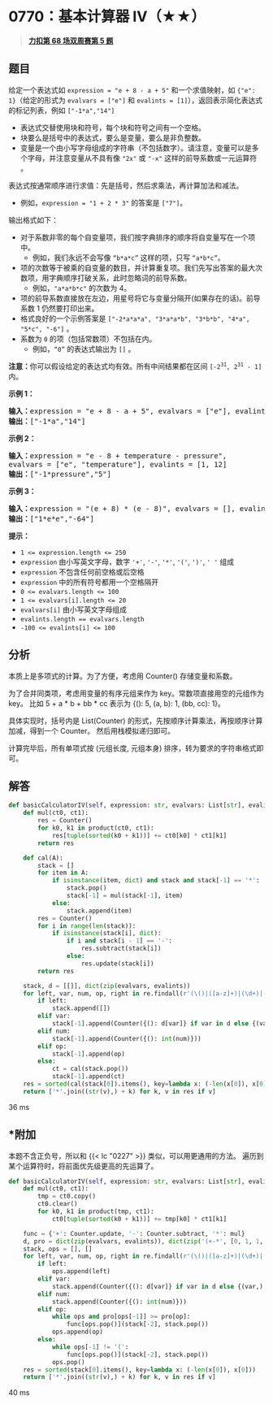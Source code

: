 # 0770：基本计算器 IV（★★）


> <u>**[力扣第 68 场双周赛第 5 题](https://leetcode.cn/problems/basic-calculator-iv/)**</u>

## 题目

<p>给定一个表达式如 <code>expression = "e + 8 - a + 5"</code> 和一个求值映射，如 <code>{"e": 1}</code>（给定的形式为 <code>evalvars = ["e"]</code> 和 <code>evalints = [1]</code>），返回表示简化表达式的标记列表，例如 <code>["-1*a","14"]</code></p>

<ul>
<li>表达式交替使用块和符号，每个块和符号之间有一个空格。</li>
<li>块要么是括号中的表达式，要么是变量，要么是非负整数。</li>
<li>变量是一个由小写字母组成的字符串（不包括数字）。请注意，变量可以是多个字母，并注意变量从不具有像 <code>"2x"</code> 或 <code>"-x"</code> 这样的前导系数或一元运算符 。</li>
</ul>

<p>表达式按通常顺序进行求值：先是括号，然后求乘法，再计算加法和减法。</p>

<ul>
<li>例如，<code>expression = "1 + 2 * 3"</code> 的答案是 <code>["7"]</code>。</li>
</ul>

<p>输出格式如下：</p>

<ul>
<li>对于系数非零的每个自变量项，我们按字典排序的顺序将自变量写在一个项中。
<ul>
<li>例如，我们永远不会写像 <code>“b*a*c”</code> 这样的项，只写 <code>“a*b*c”</code>。</li>
</ul>
</li>
<li>项的次数等于被乘的自变量的数目，并计算重复项。我们先写出答案的最大次数项，用字典顺序打破关系，此时忽略词的前导系数。
<ul>
<li>例如，<code>"a*a*b*c"</code> 的次数为 4。</li>
</ul>
</li>
<li>项的前导系数直接放在左边，用星号将它与变量分隔开(如果存在的话)。前导系数 1 仍然要打印出来。</li>
<li>格式良好的一个示例答案是 <code>["-2*a*a*a", "3*a*a*b", "3*b*b", "4*a", "5*c", "-6"]</code> 。</li>
<li>系数为 <code>0</code> 的项（包括常数项）不包括在内。
<ul>
<li>例如，<code>“0”</code> 的表达式输出为 <code>[]</code> 。</li>
</ul>
</li>
</ul>

<p><strong>注意：</strong>你可以假设给定的表达式均有效。所有中间结果都在区间 <code>[-2<sup>31</sup>, 2<sup>31</sup> - 1]</code> 内。</p>



<p><strong>示例 1：</strong></p>

<pre>
<strong>输入：</strong>expression = "e + 8 - a + 5", evalvars = ["e"], evalints = [1]
<strong>输出：</strong>["-1*a","14"]
</pre>

<p><strong>示例 2：</strong></p>

<pre>
<strong>输入：</strong>expression = "e - 8 + temperature - pressure",
evalvars = ["e", "temperature"], evalints = [1, 12]
<strong>输出：</strong>["-1*pressure","5"]
</pre>

<p><strong>示例 3：</strong></p>

<pre>
<strong>输入：</strong>expression = "(e + 8) * (e - 8)", evalvars = [], evalints = []
<strong>输出：</strong>["1*e*e","-64"]
</pre>



<p><strong>提示：</strong></p>

<ul>
<li><code>1 &lt;= expression.length &lt;= 250</code></li>
<li><code>expression</code> 由小写英文字母，数字 <code>'+'</code>, <code>'-'</code>, <code>'*'</code>, <code>'('</code>, <code>')'</code>, <code>' '</code> 组成</li>
<li><code>expression</code> 不包含任何前空格或后空格</li>
<li><code>expression</code> 中的所有符号都用一个空格隔开</li>
<li><code>0 &lt;= evalvars.length &lt;= 100</code></li>
<li><code>1 &lt;= evalvars[i].length &lt;= 20</code></li>
<li><code>evalvars[i]</code> 由小写英文字母组成</li>
<li><code>evalints.length == evalvars.length</code></li>
<li><code>-100 &lt;= evalints[i] &lt;= 100</code></li>
</ul>


## 分析

本质上是多项式的计算。为了方便，考虑用 Counter() 存储变量和系数。

为了合并同类项，考虑用变量的有序元组来作为 key。常数项直接用空的元组作为 key。
比如 5 + a * b + bb * cc 表示为 {(): 5, (a, b): 1, (bb, cc): 1}。

具体实现时，括号内是 List(Counter) 的形式，先按顺序计算乘法，再按顺序计算加减，得到一个 Counter。
然后用栈模拟递归即可。

计算完毕后，所有单项式按 (元组长度, 元组本身) 排序，转为要求的字符串格式即可。

## 解答

```python
def basicCalculatorIV(self, expression: str, evalvars: List[str], evalints: List[int]) -> List[str]:
    def mul(ct0, ct1):
        res = Counter()
        for k0, k1 in product(ct0, ct1):
            res[tuple(sorted(k0 + k1))] += ct0[k0] * ct1[k1]
        return res

    def cal(A):
        stack = []
        for item in A:
            if isinstance(item, dict) and stack and stack[-1] == '*':
                stack.pop()
                stack[-1] = mul(stack[-1], item)
            else:
                stack.append(item)
        res = Counter()
        for i in range(len(stack)):
            if isinstance(stack[i], dict):
                if i and stack[i - 1] == '-':
                    res.subtract(stack[i])
                else:
                    res.update(stack[i])
        return res

    stack, d = [[]], dict(zip(evalvars, evalints))
    for left, var, num, op, right in re.findall(r'(\()|([a-z]+)|(\d+)|([-+*])|(\))', expression):
        if left:
            stack.append([])
        elif var:
            stack[-1].append(Counter({(): d[var]} if var in d else {(var,): 1}))
        elif num:
            stack[-1].append(Counter({(): int(num)}))
        elif op:
            stack[-1].append(op)
        else:
            ct = cal(stack.pop())
            stack[-1].append(ct)
    res = sorted(cal(stack[0]).items(), key=lambda x: (-len(x[0]), x[0]))
    return ['*'.join((str(v),) + k) for k, v in res if v]
```
36 ms

## *附加

本题不含正负号，所以和 {{< lc "0227" >}} 类似，可以用更通用的方法。
遍历到某个运算符时，将前面优先级更高的先运算了。
	
```python
def basicCalculatorIV(self, expression: str, evalvars: List[str], evalints: List[int]) -> List[str]:
    def mul(ct0, ct1):
        tmp = ct0.copy()
        ct0.clear()
        for k0, k1 in product(tmp, ct1):
            ct0[tuple(sorted(k0 + k1))] += tmp[k0] * ct1[k1]

    func = {'+': Counter.update, '-': Counter.subtract, '*': mul}
    d, pro = dict(zip(evalvars, evalints)), dict(zip('(+-*', [0, 1, 1, 2]))
    stack, ops = [], []
    for left, var, num, op, right in re.findall(r'(\()|([a-z]+)|(\d+)|([-+*])|(\))', expression + '+'):
        if left:
            ops.append(left)
        elif var:
            stack.append(Counter({(): d[var]} if var in d else {(var,): 1}))
        elif num:
            stack.append(Counter({(): int(num)}))
        elif op:
            while ops and pro[ops[-1]] >= pro[op]:
                func[ops.pop()](stack[-2], stack.pop())
            ops.append(op)
        else:
            while ops[-1] != '(':
                func[ops.pop()](stack[-2], stack.pop())
            ops.pop()
    res = sorted(stack[0].items(), key=lambda x: (-len(x[0]), x[0]))
    return ['*'.join((str(v),) + k) for k, v in res if v]
```
40 ms
